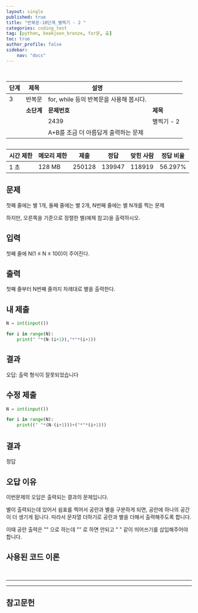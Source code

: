 ```yaml
---
layout: single
published: true
title: "반복문-10단계_별찍기 - 2 "
categories: coding_test
tag: [python, beakjoon_bronze, for문, 출]
toc: true
author_profile: false
sidebar:
    nav: "docs"
---
```


<br>

| 단계  | 제목      | 설명                          |         |
| --- | ------- | --------------------------- | ------- |
| 3   | 반복문     | for, while 등의 반복문을 사용해 봅시다. |         |
|     | **소단계** | **문제번호**                    | **제목**  |
|     |         | 2439                        | 별찍기 - 2 |
|     |         | A+B를 조금 더 아름답게 출력하는 문제      |         |

## 

| 시간 제한 | 메모리 제한 | 제출     | 정답     | 맞힌 사람  | 정답 비율   |
| ----- | ------ | ------ | ------ | ------ | ------- |
| 1 초   | 128 MB | 250128 | 139947 | 118919 | 56.297% |

## 문제

첫째 줄에는 별 1개, 둘째 줄에는 별 2개, N번째 줄에는 별 N개를 찍는 문제

하지만, 오른쪽을 기준으로 정렬한 별(예제 참고)을 출력하시오.

## 입력

첫째 줄에 N(1 ≤ N ≤ 100)이 주어진다.

## 출력

첫째 줄부터 N번째 줄까지 차례대로 별을 출력한다.

## 내 제출

```python
N = int(input())

for i in range(N):
    print(" "*(N-(i+1)),"*"*(i+1))
```

## 결과

오답:  출력 형식이 잘못되었습니다

## 수정 제출

```python
N = int(input())

for i in range(N):
    print((" "*(N-(i+1)))+("*"*(i+1)))
```

###### 

## 결과

정답

## 오답 이유

이번문제의 오답은  출력되는 결과의 문제입니다. 

별이 출력되는데 있어서 쉼표를 찍어서 공란과 별을 구분하게 되면, 공란에 하나의 공간이 더 생기게 됩니다. 따라서 문자열 더하기로 공란과 별을 더해서 출력해주도록 합니다.

이때 공란 출력은 "" 으로 하는데 "" 로 하면 안되고 " " 같이 띄어쓰기를 삽입해주어야 합니다.

## 사용된 코드 이론

<br>



---

---

## 참고문헌
